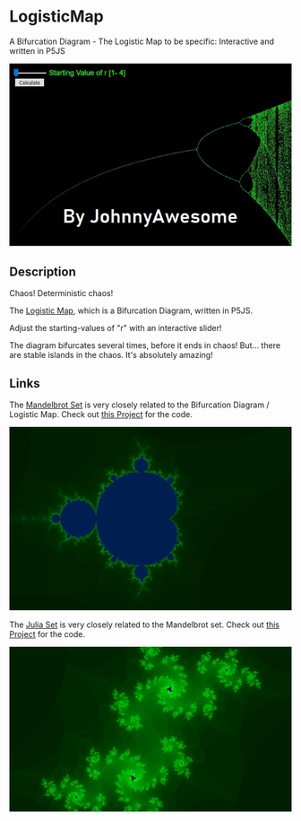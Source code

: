 # LogisticMap
A Bifurcation Diagram - The Logistic Map to be specific: Interactive and written in P5JS

![Logistic Map](https://raw.githubusercontent.com/johnnyawesome/LogisticMap/master/LogisticMapSlider/DemoImages/LogisticMapSlider1.jpg)

## Description

Chaos! Deterministic chaos! 

The [Logistic Map](https://en.wikipedia.org/wiki/Logistic_map), which is a Bifurcation Diagram, written in P5JS.

Adjust the starting-values of "r" with an interactive slider!

The diagram bifurcates several times, before it ends in chaos! But... there are stable islands in the chaos. It's absolutely amazing!

## Links
 
The  [Mandelbrot Set](https://github.com/johnnyawesome/Mandelbrot) is very closely related to the Bifurcation Diagram / Logistic Map. Check out [this Project](https://github.com/johnnyawesome/Mandelbrot) for the code.

![Mandelbrot Set](https://raw.githubusercontent.com/johnnyawesome/Mandelbrot/main/Mandelbrot/DemoImages/Mandelbrot%20Set.jpg)

The  [Julia Set](hhttps://github.com/johnnyawesome/JuliaSet) is very closely related to the Mandelbrot set. Check out [this Project](https://github.com/johnnyawesome/JuliaSet)
for the code.

![Julia Set](https://raw.githubusercontent.com/johnnyawesome/JuliaSet/main/JuliaSet/DemoImages/JuliaSet.jpg)
